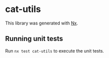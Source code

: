 # cat-utils

This library was generated with [Nx](https://nx.dev).

## Running unit tests

Run `nx test cat-utils` to execute the unit tests.
